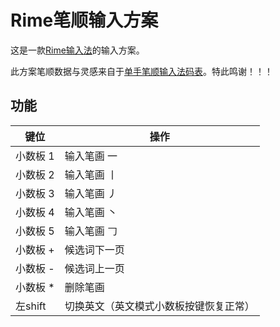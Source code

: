 # Rime笔顺输入方案

这是一款[Rime输入法](rime.im)的输入方案。
 
此方案笔顺数据与灵感来自于[单手笔顺输入法码表](https://github.com/YQ-YSY/stroke-seq_MB)。特此鸣谢！！！

## 功能

键位     | 操作
---------|-----
小数板 1 | 输入笔画 一
小数板 2 | 输入笔画 丨
小数板 3 | 输入笔画 丿
小数板 4 | 输入笔画 丶
小数板 5 | 输入笔画 𠃌
小数板 +  |  候选词下一页
小数板 -  |  候选词上一页
小数板 *  |  删除笔画
左shift  |  切换英文（英文模式小数板按键恢复正常）
